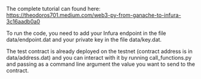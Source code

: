 The complete tutorial can found here: https://theodoros701.medium.com/web3-py-from-ganache-to-infura-3c16aadb0a0

To run the code, you need to add your Infura endpoint in the file data/endpoint.dat and your private key in the file data/key.dat.

The test contract is already deployed on the testnet (contract address is in data/address.dat) and you can interact with it by running call_functions.py and passing as a command line argument the value you want to send to the contract.
